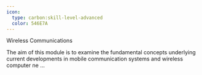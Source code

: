 ```yaml
---
icon:
  type: carbon:skill-level-advanced
  color: 546E7A
---
```

Wireless Communications

The aim of this module is to examine the fundamental concepts underlying current developments in mobile communication systems and wireless computer ne ... 
